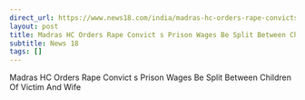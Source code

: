 ```yaml
---
direct_url: https://www.news18.com/india/madras-hc-orders-rape-convicts-prison-wages-be-split-between-children-of-victim-and-wife-ws-l-9368076.html
layout: post
title: Madras HC Orders Rape Convict s Prison Wages Be Split Between Children Of Victim And Wife
subtitle: News 18
tags: []
---
```


Madras HC Orders Rape Convict s Prison Wages Be Split Between Children Of Victim And Wife
